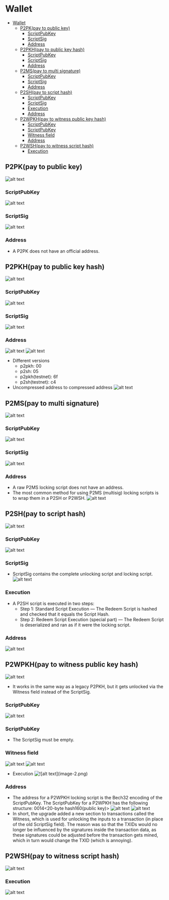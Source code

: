# Wallet
- [Wallet](#wallet)
  - [P2PK(pay to public key)](#p2pkpay-to-public-key)
    - [ScriptPubKey](#scriptpubkey)
    - [ScriptSig](#scriptsig)
    - [Address](#address)
  - [P2PKH(pay to public key hash)](#p2pkhpay-to-public-key-hash)
    - [ScriptPubKey](#scriptpubkey-1)
    - [ScriptSig](#scriptsig-1)
    - [Address](#address-1)
  - [P2MS(pay to multi signature)](#p2mspay-to-multi-signature)
    - [ScriptPubKey](#scriptpubkey-2)
    - [ScriptSig](#scriptsig-2)
    - [Address](#address-2)
  - [P2SH(pay to script hash)](#p2shpay-to-script-hash)
    - [ScriptPubKey](#scriptpubkey-3)
    - [ScriptSig](#scriptsig-3)
    - [Execution](#execution)
    - [Address](#address-3)
  - [P2WPKH(pay to witness public key hash)](#p2wpkhpay-to-witness-public-key-hash)
    - [ScriptPubKey](#scriptpubkey-4)
    - [ScriptPubKey](#scriptpubkey-5)
    - [Witness field](#witness-field)
    - [Address](#address-4)
  - [P2WSH(pay to witness script hash)](#p2wshpay-to-witness-script-hash)
    - [Execution](#execution-1)
## P2PK(pay to public key)
![alt text](<pictures/image copy 2.png>)
### ScriptPubKey
![alt text](<pictures/image copy.png>)
### ScriptSig
![alt text](<pictures/image copy 3.png>)
### Address
- A P2PK does not have an official address.
## P2PKH(pay to public key hash)
![alt text](<pictures/image copy 4.png>)
### ScriptPubKey
![alt text](<pictures/image copy 5.png>)
### ScriptSig
![alt text](<pictures/image copy 6.png>)
### Address
![alt text](pictures/image.png)
![alt text](<pictures/image copy 7.png>)
- Different versions
    - p2pkh: 00
    - p2sh: 05
    - p2pkh(testnet): 6f
    - p2sh(testnet): c4
- Uncompressed address to compressed address
![alt text](<pictures/image copy 8.png>)
## P2MS(pay to multi signature)
![alt text](<pictures/image copy 9.png>)
### ScriptPubKey
![alt text](<pictures/image copy 10.png>)
### ScriptSig
![alt text](<pictures/image copy 11.png>)
### Address
- A raw P2MS locking script does not have an address.
- The most common method for using P2MS (multisig) locking scripts is to wrap them in a P2SH or P2WSH.
![alt text](<pictures/image copy 12.png>)
## P2SH(pay to script hash)
![alt text](<pictures/image copy 16.png>)
### ScriptPubKey
![alt text](<pictures/image copy 14.png>)
### ScriptSig
- ScriptSig contains the complete unlocking script and locking script.
![alt text](<pictures/image copy 15.png>)
### Execution
- A P2SH script is executed in two steps:
  - Step 1: Standard Script Execution — The Redeem Script is hashed and checked that it equals the Script Hash.
  - Step 2: Redeem Script Execution (special part) — The Redeem Script is deserialized and ran as if it were the locking script.
### Address
![alt text](<pictures/image copy 17.png>)
## P2WPKH(pay to witness public key hash)
![alt text](pictures/image-1.png)
- It works in the same way as a legacy P2PKH, but it gets unlocked via the Witness field instead of the ScriptSig.
### ScriptPubKey
![alt text](pictures/image-4.png)
### ScriptPubKey
- The ScriptSig must be empty.
### Witness field
![alt text](pictures/image-2.png)
![alt text](pictures/image-5.png)
- Execution
![!\[alt text\](image-2.png)](pictures/image-3.png)
### Address
- The address for a P2WPKH locking script is the Bech32 encoding of the ScriptPubKey. The ScriptPubKey for a P2WPKH has the following structure: 0014<20-byte hash160(public key)>
![alt text](<pictures/image copy 19.png>)
![alt text](pictures/image-6.png)
- In short, the upgrade added a new section to transactions called the Witness, which is used for unlocking the inputs to a transaction (in place of the old ScriptSig field). The reason was so that the TXIDs would no longer be influenced by the signatures inside the transaction data, as these signatures could be adjusted before the transaction gets mined, which in turn would change the TXID (which is annoying).
## P2WSH(pay to witness script hash)
![alt text](<pictures/image copy 20.png>)
### Execution
![alt text](<pictures/image copy 21.png>)